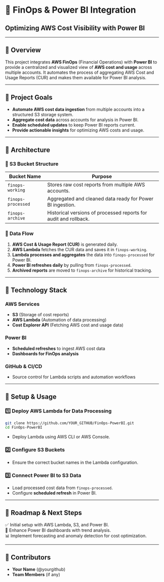 # 📘 FinOps & Power BI Integration
## Optimizing AWS Cost Visibility with Power BI

---

## 🔹 Overview
This project integrates **AWS FinOps** (Financial Operations) with **Power BI** to provide a centralized and visualized view of **AWS cost and usage** across multiple accounts. It automates the process of aggregating AWS Cost and Usage Reports (CUR) and makes them available for Power BI analysis.

---

## 🔹 Project Goals
- **Automate AWS cost data ingestion** from multiple accounts into a structured S3 storage system.
- **Aggregate cost data** across accounts for analysis in Power BI.
- **Enable scheduled updates** to keep Power BI reports current.
- **Provide actionable insights** for optimizing AWS costs and usage.

---

## 🔹 Architecture
### 📂 S3 Bucket Structure

| **Bucket Name**        | **Purpose**                                            |
|------------------------|--------------------------------------------------------|
| `finops-working`       | Stores raw cost reports from multiple AWS accounts.   |
| `finops-processed`     | Aggregated and cleaned data ready for Power BI ingestion. |
| `finops-archive`       | Historical versions of processed reports for audit and rollback. |

### 🔗 Data Flow
1. **AWS Cost & Usage Report (CUR)** is generated daily.
2. **AWS Lambda** fetches the CUR data and saves it in `finops-working`.
3. **Lambda processes and aggregates** the data into `finops-processed` for Power BI.
4. **Power BI refreshes daily** by pulling from `finops-processed`.
5. **Archived reports** are moved to `finops-archive` for historical tracking.

---

## 🔹 Technology Stack
### **AWS Services**
- **S3** (Storage of cost reports)
- **AWS Lambda** (Automation of data processing)
- **Cost Explorer API** (Fetching AWS cost and usage data)

### **Power BI**
- **Scheduled refreshes** to ingest AWS cost data
- **Dashboards for FinOps analysis**

### **GitHub & CI/CD**
- Source control for Lambda scripts and automation workflows

---

## 🔹 Setup & Usage
### 1️⃣ Deploy AWS Lambda for Data Processing
```sh
git clone https://github.com/YOUR_GITHUB/FinOps-PowerBI.git
cd FinOps-PowerBI
```
- Deploy Lambda using AWS CLI or AWS Console.

### 2️⃣ Configure S3 Buckets
- Ensure the correct bucket names in the Lambda configuration.

### 3️⃣ Connect Power BI to S3 Data
- Load processed cost data from `finops-processed`.
- Configure **scheduled refresh** in Power BI.

---

## 🔹 Roadmap & Next Steps
✅ Initial setup with AWS Lambda, S3, and Power BI.  
🚀 Enhance Power BI dashboards with trend analysis.  
📊 Implement forecasting and anomaly detection for cost optimization.  

---

## 🔹 Contributors
- **Your Name** (@yourgithub)  
- **Team Members** (if any)
